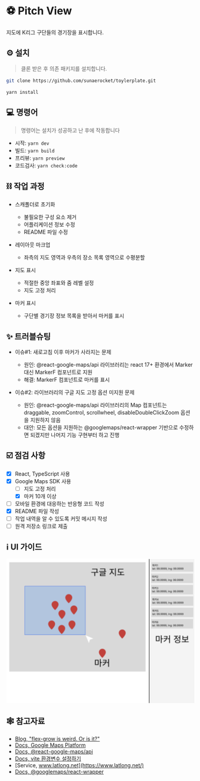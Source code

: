 # ⚽️ Pitch View

지도에 K리그 구단들의 경기장을 표시합니다.

## ⚙️ 설치

> 클론 받은 후 의존 패키지를 설치합니다.

```bash
git clone https://github.com/sunaerocket/toylerplate.git
```

```bash
yarn install
```

## 💻 명령어

> 명령어는 설치가 성공하고 난 후에 작동합니다

- 시작: `yarn dev`
- 빌드: `yarn build`
- 프리뷰: `yarn preview`
- 코드검사: `yarn check:code`

## ⛓️ 작업 과정

- 스캐폴더로 초기화

  - 불필요한 구성 요소 제거
  - 어플리케이션 정보 수정
  - README 파일 수정

- 레이아웃 마크업

  - 좌측의 지도 영역과 우측의 장소 목록 영역으로 수평분할

- 지도 표시

  - 적절한 중앙 좌표와 줌 레벨 설정
  - 지도 고정 처리

- 마커 표시

  - 구단별 경기장 정보 목록을 받아서 마커를 표시

## ✨ 트러블슈팅

- 이슈#1: 새로고침 이후 마커가 사라지는 문제

  - 원인: @react-google-maps/api 라이브러리는 react 17+ 환경에서 Marker 대신 MarkerF 컴포넌트로 지원
  - 해결: MarkerF 컴포넌트로 마커를 표시

- 이슈#2: 라이브러리의 구글 지도 고정 옵션 미지원 문제

  - 원인: @react-google-maps/api 라이브러리의 Map 컴포넌트는 draggable, zoomControl, scrollwheel, disableDoubleClickZoom 옵션을 지원하지 않음
  - 대안: 모든 옵션을 지원하는 @googlemaps/react-wrapper 기반으로 수정하면 되겠지만 나머지 기능 구현부터 하고 진행

## ☑️ 점검 사항

- [x] React, TypeScript 사용
- [x] Google Maps SDK 사용
  - [ ] 지도 고정 처리
  - [x] 마커 10개 이상
- [ ] 모바일 환경에 대응하는 반응형 코드 작성
- [x] README 파일 작성
- [ ] 작업 내역을 알 수 있도록 커밋 메시지 작성
- [ ] 원격 저장소 링크로 제출

## ℹ️ UI 가이드

![figure: ui guide](public/ui-guide.png)

## 🕸️ 참고자료

- [Blog, "flex-grow is weird. Or is it?"](https://css-tricks.com/flex-grow-is-weird/)
- [Docs, Google Maps Platform](https://developers.google.com/maps/documentation/javascript/overview)
- [Docs, @react-google-maps/api](https://react-google-maps-api-docs.netlify.app/)
- [Docs, vite 환경변수 설정하기](https://vitejs.dev/guide/env-and-mode.html#env-files)
- [Service, www.latlong.net](https://www.latlong.net/)
- [Docs, @googlemaps/react-wrapper](https://github.com/googlemaps/react-wrapper)
